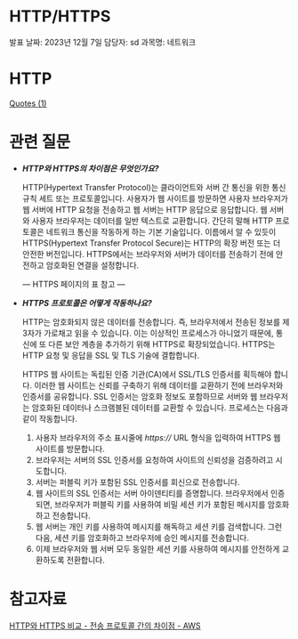 # HTTP/HTTPS

발표 날짜: 2023년 12월 7일
담당자: sd
과목명: 네트워크

# HTTP

[Quotes (1)](HTTP%20HTTPS%204ca3c153a21945aeaee437abc0e527d0/Quotes%20(1)%2080016db75d114a24ab593b328ed466a9.csv)

# 관련 질문

- ***HTTP와 HTTPS의 차이점은 무엇인가요?***
    
    HTTP(Hypertext Transfer Protocol)는 클라이언트와 서버 간 통신을 위한 통신 규칙 세트 또는 프로토콜입니다. 사용자가 웹 사이트를 방문하면 사용자 브라우저가 웹 서버에 HTTP 요청을 전송하고 웹 서버는 HTTP 응답으로 응답합니다. 웹 서버와 사용자 브라우저는 데이터를 일반 텍스트로 교환합니다. 간단히 말해 HTTP 프로토콜은 네트워크 통신을 작동하게 하는 기본 기술입니다. 이름에서 알 수 있듯이 HTTPS(Hypertext Transfer Protocol Secure)는 HTTP의 확장 버전 또는 더 안전한 버전입니다. HTTPS에서는 브라우저와 서버가 데이터를 전송하기 전에 안전하고 암호화된 연결을 설정합니다.
    
    — HTTPS 페이지의 표 참고 —
    
- ***HTTPS 프로토콜은 어떻게 작동하나요?***
    
    HTTP는 암호화되지 않은 데이터를 전송합니다. 즉, 브라우저에서 전송된 정보를 제3자가 가로채고 읽을 수 있습니다. 이는 이상적인 프로세스가 아니었기 때문에, 통신에 또 다른 보안 계층을 추가하기 위해 HTTPS로 확장되었습니다. HTTPS는 HTTP 요청 및 응답을 SSL 및 TLS 기술에 결합합니다.
    
    HTTPS 웹 사이트는 독립된 인증 기관(CA)에서 SSL/TLS 인증서를 획득해야 합니다. 이러한 웹 사이트는 신뢰를 구축하기 위해 데이터를 교환하기 전에 브라우저와 인증서를 공유합니다. SSL 인증서는 암호화 정보도 포함하므로 서버와 웹 브라우저는 암호화된 데이터나 스크램블된 데이터를 교환할 수 있습니다. 프로세스는 다음과 같이 작동합니다.
    
    1. 사용자 브라우저의 주소 표시줄에 *https://* URL 형식을 입력하여 HTTPS 웹 사이트를 방문합니다.
    2. 브라우저는 서버의 SSL 인증서를 요청하여 사이트의 신뢰성을 검증하려고 시도합니다.
    3. 서버는 퍼블릭 키가 포함된 SSL 인증서를 회신으로 전송합니다.
    4. 웹 사이트의 SSL 인증서는 서버 아이덴티티를 증명합니다. 브라우저에서 인증되면, 브라우저가 퍼블릭 키를 사용하여 비밀 세션 키가 포함된 메시지를 암호화하고 전송합니다.
    5. 웹 서버는 개인 키를 사용하여 메시지를 해독하고 세션 키를 검색합니다. 그런 다음, 세션 키를 암호화하고 브라우저에 승인 메시지를 전송합니다.
    6. 이제 브라우저와 웹 서버 모두 동일한 세션 키를 사용하여 메시지를 안전하게 교환하도록 전환합니다.

# 참고자료

[HTTP와 HTTPS 비교 - 전송 프로토콜 간의 차이점 - AWS](https://aws.amazon.com/ko/compare/the-difference-between-https-and-http/)